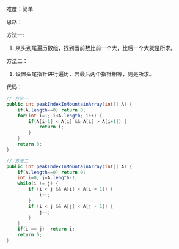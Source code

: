 难度：简单

思路：

方法一:

1. 从头到尾遍历数组，找到当前数比前一个大，比后一个大就是所求。

方法二：

1. 设置头尾指针进行遍历，若最后两个指针相等，则是所求。

代码：

```java
// 方法一
public int peakIndexInMountainArray(int[] A) {
    if(A.length==0)	return 0;
    for(int i=1; i<A.length; i++) {
        if(A[i-1] < A[i] && A[i] > A[i+1]) {
            return i;
        }
    }
    return 0;
}
```

```java
// 方法二
public int peakIndexInMountainArray(int[] A) {
    if(A.length==0)	return 0;
    int i=0, j=A.length-1;
    while(i != j) {
        if (i < j && A[i] < A[i + 1]) {
            i++;
        }
        if (i < j && A[j] < A[j - 1]) {
            j--;
        }
    }
    if(i == j)	return i;
    return 0;
}
```



